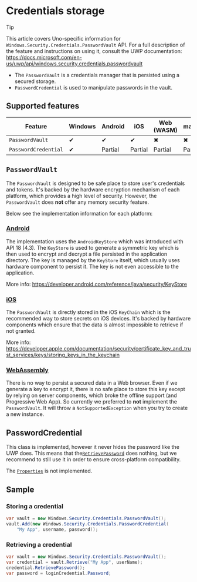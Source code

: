
<!-- For available Markdown syntax, check out https://guides.github.com/features/mastering-markdown/ -->

# Credentials storage

<!-- Leave the infotip below in place, and add a link to the UWP documentation for the feature or control you're documenting. If the feature has no UWP equivalent, you should be using the Uno-only feature template: .feature-template-uno-only.md -->

> [!TIP]
> This article covers Uno-specific information for `Windows.Security.Credentials.PasswordVault` API. For a full description of the feature and instructions on using it, consult the UWP documentation: https://docs.microsoft.com/en-us/uwp/api/windows.security.credentials.passwordvault

 * The `PasswordVault` is a credentials manager that is persisted using a secured storage.
 * `PasswordCredential` is used to manipulate passwords in the vault.

## Supported features

| Feature        |  Windows  | Android |  iOS  |  Web (WASM)  | macOS | Linux (Skia)  | Win 7 (Skia) | Tizen |
|---------------|-------|-------|-------|-------|-------|-------|-|-|
| `PasswordVault`         | ✔ | ✔ | ✔ | ✖ | ✖ | ✖ | ✖ | ✖ |
| `PasswordCredential` | ✔ | Partial | Partial | Partial | Partial | ✖ | ✖ | ✖ |


<!-- Add any additional information on platform-specific limitations and constraints -->

## `PasswordVault`

The `PasswordVault` is designed to be safe place to store user's credentials and tokens.
It's backed by the hardware encryption mechanism of each platform, which provides a high level of security.
However, the `PasswordVault` does **not** offer any memory security feature.

Below see the implementation information for each platform:

### [**Android**](#tab/android)
The implementation uses the `AndroidKeyStore` which was introduced with API 18 (4.3).
The `KeyStore` is used to generate a symmetric key which is then used to encrypt and decrypt a file persisted in the application directory.
The key is managed by the `KeyStore` itself, which usually uses hardware component to persist it. The key is not even accessible to the application.

More info: https://developer.android.com/reference/java/security/KeyStore

### [**iOS**](#tab/iOS)
The `PasswordVault` is directly stored in the iOS `KeyChain` which is the recommended way to store secrets on iOS devices.
It's backed by hardware components which ensure that the data is almost impossible to retrieve if not granted.

More info: https://developer.apple.com/documentation/security/certificate_key_and_trust_services/keys/storing_keys_in_the_keychain

### [**WebAssembly**](#tab/WebAssembly)
There is no way to persist a secured data in a Web browser. Even if we generate a key to encrypt it,
there is no safe place to store this key except by relying on server components, which broke the offline support (and Progressive Web App).
So currently we preferred to **not** implement the `PasswordVault`. It will throw a `NotSupportedException` when you try to create a new instance.

## PasswordCredential
This class is implemented, however it never hides the password like the UWP does.
This means that the[`RetrievePassword`](https://docs.microsoft.com/en-us/uwp/api/windows.security.credentials.passwordcredential.retrievepassword#Windows_Security_Credentials_PasswordCredential_RetrievePassword) does nothing,
but we recommend to still use it in order to ensure cross-platform compatibility.

The [`Properties`](https://docs.microsoft.com/en-us/uwp/api/windows.security.credentials.passwordcredential.properties#Windows_Security_Credentials_PasswordCredential_Properties) is not implemented.

## Sample

### Storing a credential

```c#
var vault = new Windows.Security.Credentials.PasswordVault();
vault.Add(new Windows.Security.Credentials.PasswordCredential(
    "My App", username, password));
```

### Retrieving a credential

```c#
var vault = new Windows.Security.Credentials.PasswordVault();
var credential = vault.Retrieve("My App", userName);
credential.RetrievePassword();
var password = loginCredential.Password;
```